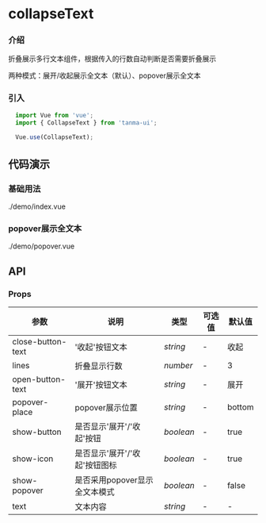 # collapseText

### 介绍

折叠展示多行文本组件，根据传入的行数自动判断是否需要折叠展示

两种模式：展开/收起展示全文本（默认）、popover展示全文本

### 引入

```js
  import Vue from 'vue';
  import { CollapseText } from 'tanma-ui';
  
  Vue.use(CollapseText);
```

## 代码演示

### 基础用法

<demo-code>./demo/index.vue</demo-code>

### popover展示全文本

<demo-code>./demo/popover.vue</demo-code>

## API

### Props
参数 | 说明 | 类型 | 可选值 | 默认值 
-- | -- | -- | -- | --
close-button-text | '收起'按钮文本 | _string_ | - | 收起
lines | 折叠显示行数 | _number_ | - | 3
open-button-text | '展开'按钮文本 | _string_ | - | 展开
popover-place | popover展示位置 | _string_ | - | bottom
show-button | 是否显示'展开'/'收起'按钮 | _boolean_ | - | true
show-icon | 是否显示'展开'/'收起'按钮图标 | _boolean_ | - | true
show-popover | 是否采用popover显示全文本模式 | _boolean_ | - | false
text | 文本内容 | _string_ | - | -